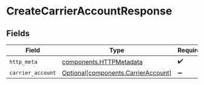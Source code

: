 # CreateCarrierAccountResponse


## Fields

| Field                                                                            | Type                                                                             | Required                                                                         | Description                                                                      |
| -------------------------------------------------------------------------------- | -------------------------------------------------------------------------------- | -------------------------------------------------------------------------------- | -------------------------------------------------------------------------------- |
| `http_meta`                                                                      | [components.HTTPMetadata](../../models/components/httpmetadata.md)               | :heavy_check_mark:                                                               | N/A                                                                              |
| `carrier_account`                                                                | [Optional[components.CarrierAccount]](../../models/components/carrieraccount.md) | :heavy_minus_sign:                                                               | N/A                                                                              |
